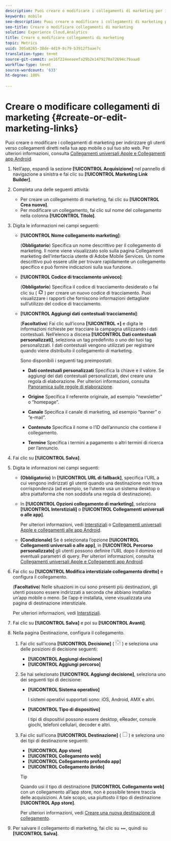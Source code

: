 ```yaml
---
description: Puoi creare o modificare i collegamenti di marketing per indirizzare gli utenti verso collegamenti profondi nella tua app mobile o sul tuo sito web.
keywords: mobile
seo-description: Puoi creare o modificare i collegamenti di marketing per indirizzare gli utenti verso collegamenti profondi nella tua app mobile o sul tuo sito web.
seo-title: Creare o modificare collegamenti di marketing
solution: Experience Cloud,Analytics
title: Creare o modificare collegamenti di marketing
topic: Metrics
uuid: 305a8265-38de-4d19-8c79-b3912f5aae7c
translation-type: tm+mt
source-git-commit: ae16f224eeaeefa29b2e1479270a72694c79aaa0
workflow-type: tm+mt
source-wordcount: '633'
ht-degree: 100%

---
```



# Creare o modificare collegamenti di marketing {#create-or-edit-marketing-links}

Puoi creare o modificare i collegamenti di marketing per indirizzare gli utenti verso collegamenti diretti nella tua app mobile o sul tuo sito web. Per ulteriori informazioni, consulta [Collegamenti universali Apple e Collegamenti app Android](/help/using/c-manage-app-settings/c-mob-confg-app/c-universal-app-links.md).

1. Nell’app, espandi la sezione **[!UICONTROL Acquisizione]** nel pannello di navigazione a sinistra e fai clic su **[!UICONTROL Marketing Link Builder]**.
1. Completa una delle seguenti attività:

   * Per creare un collegamento di marketing, fai clic su **[!UICONTROL Crea nuovo]**.
   * Per modificare un collegamento, fai clic sul nome del collegamento nella colonna **[!UICONTROL Titolo]**.

1. Digita le informazioni nei campi seguenti:

   * **[!UICONTROL Nome collegamento marketing]**:

      (**Obbligatorio**) Specifica un nome descrittivo per il collegamento di marketing. Il nome viene visualizzato solo sulla pagina Collegamenti marketing dell’interfaccia utente di Adobe Mobile Services. Un nome descrittivo può essere utile per trovare rapidamente un collegamento specifico e può fornire indicazioni sulla sua funzione.

   * **[!UICONTROL Codice di tracciamento univoco]**:

      (**Obbligatorio**) Specifica il codice di tracciamento desiderato o fai clic su ( ![genera icona](assets/icon_generate.png) ) per creare un nuovo codice di tracciamento. Puoi visualizzare i rapporti che forniscono informazioni dettagliate sull’utilizzo del codice di tracciamento.

   * **[!UICONTROL Aggiungi dati contestuali tracciamento]**:

      (**Facoltativo**) Fai clic sull’icona **[!UICONTROL +]** e digita le informazioni richieste per tracciare la campagna utilizzando i dati contestuali. Nell’elenco a discesa **[!UICONTROL Dati contestuali personalizzati]**, seleziona un tag predefinito o uno dei tuoi tag personalizzati. I dati contestuali vengono utilizzati per registrare quando viene distribuito il collegamento di marketing.

      Sono disponibili i seguenti tag preimpostati:

      * **Dati contestuali personalizzati**
Specifica la chiave e il valore. Se aggiungi dei dati contestuali personalizzati, devi creare una regola di elaborazione. Per ulteriori informazioni, consulta [Panoramica sulle regole di elaborazione](https://docs.adobe.com/content/help/it-IT/analytics/admin/admin-tools/processing-rules/processing-rules.html).

      * **Origine**
Specifica il referente originale, ad esempio “newsletter” o “homepage”.

      * **Canale**
Specifica il canale di marketing, ad esempio “banner” o “e-mail”.

      * **Contenuto**
Specifica il nome o l’ID dell’annuncio che contiene il collegamento.

      * **Termine**
Specifica i termini a pagamento o altri termini di ricerca per l’annuncio.
1. Fai clic su **[!UICONTROL Salva]**.
1. Digita le informazioni nei campi seguenti:

   * **(Obbligatorio)** In **[!UICONTROL URL di fallback]**, specifica l’URL a cui vengono indirizzati gli utenti quando una destinazione non trova corrispondenza (ad esempio, se l’utente usa un sistema desktop o altra piattaforma che non soddisfa una regola di destinazione).
   * In **[!UICONTROL Opzioni collegamento di marketing]**, seleziona **[!UICONTROL Interstiziali]** o **[!UICONTROL Collegamenti universali o alle app]**.

      Per ulteriori informazioni, vedi [Interstiziali](/help/using/acquisition-main/c-marketing-links-builder/t-create-edit-adobe-links/t-interstitials.md) o [Collegamenti universali Apple e collegamenti alle app Android](/help/using/c-manage-app-settings/c-mob-confg-app/c-universal-app-links.md).

   * **(Condizionale)** Se è selezionata l’opzione **[!UICONTROL Collegamenti universali o alle app]**, in **[!UICONTROL Percorso personalizzato]** gli utenti possono definire l’URL dopo il dominio ed eventuali parametri di query. Per ulteriori informazioni, consulta [Collegamenti universali Apple e Collegamenti app Android](/help/using/c-manage-app-settings/c-mob-confg-app/c-universal-app-links.md).

1. Fai clic su **[!UICONTROL Modifica interstiziale collegamento diretto]** e configura il collegamento.

   (**Facoltativo**) Nelle situazioni in cui sono presenti più destinazioni, gli utenti possono essere indirizzati a seconda che abbiano installato un’app mobile o meno. Se l’app è installata, viene visualizzata una pagina di destinazione interstiziale.

   Per ulteriori informazioni, vedi   [Interstiziali](/help/using/acquisition-main/c-marketing-links-builder/t-create-edit-adobe-links/t-interstitials.md).

1. Fai clic su **[!UICONTROL Salva]** e poi su **[!UICONTROL Avanti]**.
1. Nella pagina Destinazione, configura il collegamento.

   1. Fai clic sull’icona **[!UICONTROL Decisione]** ( ![icona decisione](assets/icon_decision.png) ) e seleziona una delle posizioni di decisione seguenti:

      * **[!UICONTROL Aggiungi decisione]**
      * **[!UICONTROL Aggiungi percorso]**
   1. Se hai selezionato **[!UICONTROL Aggiungi decisione]**, seleziona uno dei seguenti tipi di decisione:

      * **[!UICONTROL Sistema operativo]**

         I sistemi operativi supportati sono: iOS, Android, AMX e altri.

      * **[!UICONTROL Tipo di dispositivo]**

         I tipi di dispositivi possono essere desktop, eReader, console giochi, telefoni cellulari, decoder e altri.
   1. Fai clic sull’icona **[!UICONTROL Destinazione]** ( ![icona quadrata](assets/icon_square.png) ) e seleziona uno dei tipi di destinazione seguenti:

      * **[!UICONTROL App store]**
      * **[!UICONTROL Collegamento web]**
      * **[!UICONTROL Collegamento profondo app]**
      * **[!UICONTROL Collegamento ibrido]**

      >[!TIP]
      >
      >Quando usi il tipo di destinazione **[!UICONTROL Collegamento web]** con un collegamento all’app store, non è possibile tenere traccia delle acquisizioni. A tale scopo, usa piuttosto il tipo di destinazione **[!UICONTROL App store]**.

      Per ulteriori informazioni, vedi [Creare una nuova destinazione di collegamento](/help/using/acquisition-main/c-manage-link-destinations/t-create-new-app-deep-link-destination.md).




1. Per salvare il collegamento di marketing, fai clic su ![ellissi](assets/icon_elipses.png), quindi su **[!UICONTROL Salva]**.

